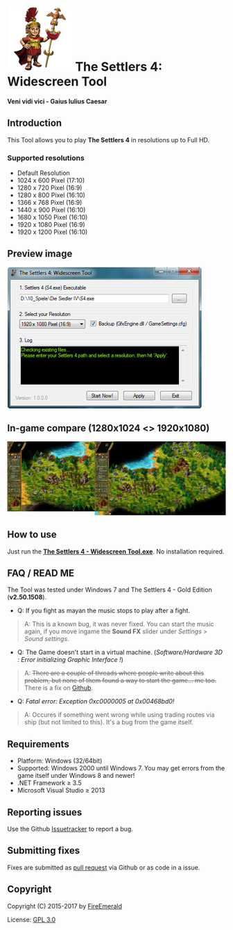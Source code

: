 # ![logo](img/settlers.png) The Settlers 4: Widescreen Tool
#### Veni vidi vici - Gaius Iulius Caesar

## Introduction

This Tool allows you to play **The Settlers 4** in resolutions up to Full HD.

### Supported resolutions

- Default Resolution
- 1024 x 600 Pixel (17:10)
- 1280 x 720 Pixel (16:9)
- 1280 x 800 Pixel (16:10)
- 1366 x 768 Pixel (16:9)
- 1440 x 900 Pixel (16:10)
- 1680 x 1050 Pixel (16:10)
- 1920 x 1080 Pixel (16:9)
- 1920 x 1200 Pixel (16:10)

## Preview image

![preview](img/preview.png)

## In-game compare (1280x1024 <> 1920x1080)

[![ingame](img/compare_thumbnail.png)](img/compare.png)

## How to use

Just run the **[The Settlers 4 - Widescreen Tool.exe](https://github.com/FireEmerald/Settlers4-Widescreen-Tool/raw/master/pre-compiled/The%20Settlers%204%20-%20Widescreen%20Tool.exe)**. No installation required.

## FAQ / READ ME

The Tool was tested under Windows 7 and The Settlers 4 - Gold Edition (**v2.50.1508**).

- Q: If you fight as mayan the music stops to play after a fight.
> A: This is a known bug, it was never fixed. You can start the music again, if you move ingame the **Sound FX** slider under *Settings* > *Sound settings*.

- Q: The Game doesn't start in a virtual machine. (*Software/Hardware 3D : Error initializing Graphic Interface !*)
> A: ~~There are a couple of threads where people write about this problem, but none of them found a way to start the game... me too.~~ There is a fix on [Github](https://github.com/elishacloud/dxwrapper/wiki/The-Settlers-IV).

- Q: *Fatal error: Exception 0xc0000005 at 0x00468bd0!*
> A: Occures if something went wrong while using trading routes via ship (but not limited to this). It's a bug from the game itself.

## Requirements

- Platform: Windows (32/64bit)
- Supported: Windows 2000 until Windows 7. You may get errors from the game itself under Windows 8 and newer!
- .NET Framework ≥ 3.5
- Microsoft Visual Studio ≥ 2013

## Reporting issues

Use the Github [Issuetracker](https://github.com/FireEmerald/Settlers4-Widescreen-Tool/issues) to report a bug.

## Submitting fixes

Fixes are submitted as [pull request](https://github.com/FireEmerald/Settlers4-Widescreen-Tool/pulls) via Github or as code in a issue.

## Copyright

Copyright (C) 2015-2017 by [FireEmerald](https://github.com/FireEmerald)

License: [GPL 3.0](LICENSE)
